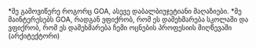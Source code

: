 *მე გამოვიწერე როგორც GOA, ასევე დაბალბიუჯეტიანი მაღაზიები.
*მე მაინტერესებს GOA, რადგან ვფიქრობ, რომ ეს დამეხმარება სკოლაში და ვფიქრობ, რომ ეს დამეხმარება ჩემი ოცნების პროფესიის მიღწევაში (არქიტექტორი) 

